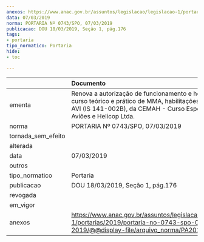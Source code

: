 ```yaml
---
anexos: https://www.anac.gov.br/assuntos/legislacao/legislacao-1/portarias/2019/portaria-no-0743-spo-07-03-2019/@@display-file/arquivo_norma/PA2019-0743.pdf
data: 07/03/2019
norma: PORTARIA Nº 0743/SPO, 07/03/2019
publicacao: DOU 18/03/2019, Seção 1, pág.176
tags:
- portaria
tipo_normatico: Portaria
hide: 
- toc 
 
---
```


|                    | Documento                                                                                                                                                                             |
|:-------------------|:--------------------------------------------------------------------------------------------------------------------------------------------------------------------------------------|
| ementa             | Renova a autorização de funcionamento e homologa o curso teórico e prático de MMA, habilitações CEL, GMP e AVI (IS 141-002B), da CEMAH - Curso Espec de Mec de Aviões e Helicop Ltda. |
| norma              | PORTARIA Nº 0743/SPO, 07/03/2019                                                                                                                                                      |
| tornada_sem_efeito |                                                                                                                                                                                       |
| alterada           |                                                                                                                                                                                       |
| data               | 07/03/2019                                                                                                                                                                            |
| outros             |                                                                                                                                                                                       |
| tipo_normatico     | Portaria                                                                                                                                                                              |
| publicacao         | DOU 18/03/2019, Seção 1, pág.176                                                                                                                                                      |
| revogada           |                                                                                                                                                                                       |
| em_vigor           |                                                                                                                                                                                       |
| anexos             | https://www.anac.gov.br/assuntos/legislacao/legislacao-1/portarias/2019/portaria-no-0743-spo-07-03-2019/@@display-file/arquivo_norma/PA2019-0743.pdf                                  |